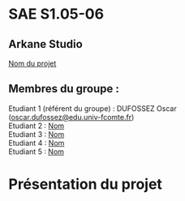# SAE S1.05-06

## Arkane Studio    

[Nom du projet](https://login.github.io/projet/)

## Membres du groupe :

Etudiant 1 (référent du groupe) :  DUFOSSEZ Oscar (oscar.dufossez@edu.univ-fcomte.fr)  
Etudiant 2 : [Nom](mailto:login@edu.univ-fcomte.fr?subject=SAE_1_05_06)   
Etudiant 3 : [Nom](mailto:login@edu.univ-fcomte.fr?subject=SAE_1_05_06)  
Etudiant 4 : [Nom](mailto:login@edu.univ-fcomte.fr?subject=SAE_1_05_06)  
Etudiant 5 : [Nom](mailto:login@edu.univ-fcomte.fr?subject=SAE_1_05_06) 

# Présentation du projet
